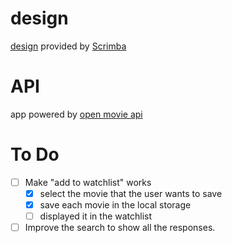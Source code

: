 # design
[design](https://www.figma.com/file/jhFRdFIdHpRxsDznNXtpXw/Movie-Watchlist) provided by [Scrimba](https://scrimba.com/learn/frontend/solo-project-movie-watchlist-co0a24985872b20458f37bc22)

# API
app powered by [open movie api](https://www.omdbapi.com/)

# To Do
- [ ] Make "add to watchlist" works 
  - [x] select the movie that the user wants to save 
  - [x] save each movie in the local storage
  - [ ] displayed it in the watchlist
- [ ] Improve the search to show all the responses.